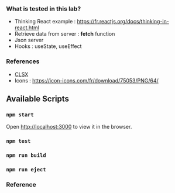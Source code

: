 ### What is tested in this lab?
 * Thinking React example : https://fr.reactjs.org/docs/thinking-in-react.html
 * Retrieve data from server : **fetch** function
 * Json server
 * Hooks : useState, useEffect

### References
 * [CLSX](https://github.com/lukeed/clsx)
 * Icons : https://icon-icons.com/fr/download/75053/PNG/64/
 
## Available Scripts

### `npm start`
Open [http://localhost:3000](http://localhost:3000) to view it in the browser.

### `npm test`

### `npm run build`

### `npm run eject`

### Reference


